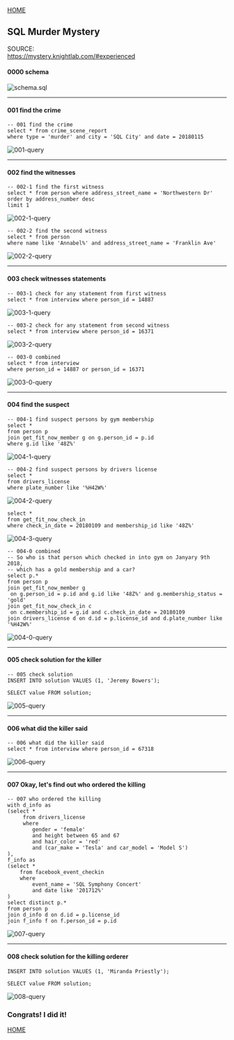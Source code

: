 [HOME](../../README.md)

##  SQL Murder Mystery
SOURCE:  
https://mystery.knightlab.com/#experienced

#### 0000 schema
![schema.sql](images/schema.sql.png)

---

#### 001 find the crime

```
-- 001 find the crime
select * from crime_scene_report
where type = 'murder' and city = 'SQL City' and date = 20180115
```

![001-query](images/001-query.png)

---

#### 002 find the witnesses
```
-- 002-1 find the first witness
select * from person where address_street_name = 'Northwestern Dr'
order by address_number desc
limit 1
```

![002-1-query](images/002-1-query.png)

```
-- 002-2 find the second witness
select * from person 
where name like 'Annabel%' and address_street_name = 'Franklin Ave'
```

![002-2-query](images/002-2-query.png)

---

#### 003 check witnesses statements
```
-- 003-1 check for any statement from first witness
select * from interview where person_id = 14887
```
![003-1-query](images/003-1-query.png)

```
-- 003-2 check for any statement from second witness
select * from interview where person_id = 16371
```
![003-2-query](images/003-2-query.png)

```
-- 003-0 combined
select * from interview
where person_id = 14887 or person_id = 16371
```
![003-0-query](images/003-0-query.png)

---

#### 004 find the suspect
```
-- 004-1 find suspect persons by gym membership
select *
from person p
join get_fit_now_member g on g.person_id = p.id
where g.id like '48Z%'
```
![004-1-query](images/004-1-query.png)

```
-- 004-2 find suspect persons by drivers license
select *
from drivers_license
where plate_number like '%H42W%'
```
![004-2-query](images/004-2-query.png)

```
select *
from get_fit_now_check_in
where check_in_date = 20180109 and membership_id like '48Z%'
```
![004-3-query](images/004-3-query.png)

```
-- 004-0 combined
-- So who is that person which checked in into gym on Janyary 9th 2018,
-- which has a gold membership and a car?
select p.*
from person p
join get_fit_now_member g
 on g.person_id = p.id and g.id like '48Z%' and g.membership_status = 'gold'
join get_fit_now_check_in c
 on c.membership_id = g.id and c.check_in_date = 20180109
join drivers_license d on d.id = p.license_id and d.plate_number like '%H42W%'
```
![004-0-query](images/004-0-query.png)

---

#### 005 check solution for the killer
```
-- 005 check solution
INSERT INTO solution VALUES (1, 'Jeremy Bowers');
        
SELECT value FROM solution;
```

![005-query](images/005-query.png)

---

#### 006 what did the killer said
```
-- 006 what did the killer said
select * from interview where person_id = 67318
```
![006-query](images/006-query.png)

---

#### 007 Okay, let's find out who ordered the killing
```
-- 007 who ordered the killing
with d_info as
(select *
	 from drivers_license
	 where
	 	gender = 'female'
	 	and height between 65 and 67
	 	and hair_color = 'red'
	 	and (car_make = 'Tesla' and car_model = 'Model S')
),
f_info as
(select *
 	from facebook_event_checkin
 	where
 		event_name = 'SQL Symphony Concert'
 		and date like '201712%'
)
select distinct p.*
from person p
join d_info d on d.id = p.license_id
join f_info f on f.person_id = p.id
```
![007-query](images/007-query.png)

---

#### 008 check solution for the killing orderer
```
INSERT INTO solution VALUES (1, 'Miranda Priestly');
        
SELECT value FROM solution;
```
![008-query](images/008-query.png)

### Congrats! I did it!

[HOME](../../README.md)